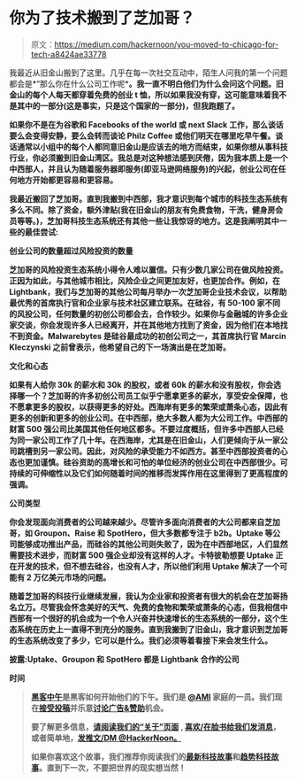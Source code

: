 # 你为了技术搬到了芝加哥？

> 原文：<https://medium.com/hackernoon/you-moved-to-chicago-for-tech-a8424ae33778>

我最近从旧金山搬到了这里。几乎在每一次社交互动中，陌生人问我的第一个问题都会是*“那么你在什么公司工作呢*[](https://hackernoon.com/tagged/startup)**。我一直不明白他们为什么会问这个问题。旧金山的每个人每天都穿着免费的创业 t 恤，所以如果我没有穿，这可能意味着我不是其中的一部分(这是事实，只是这个国家的一部分)，但我跑题了。**

**如果你不是在为谷歌和 Facebooks of the world 或 next Slack 工作，那么谈话要么会变得安静，要么会转而谈论 Philz Coffee 或他们明天在哪里吃早午餐。谈话通常以小组中的每个人都同意旧金山是应该去的地方而结束，如果你想从事科技行业，你必须搬到旧金山湾区。我总是对这种想法感到厌倦，因为我本质上是一个中西部人，并且认为随着服务器即服务(即亚马逊网络服务)的兴起，创业公司在任何地方开始都更容易和更容易。**

**我最近搬回了芝加哥。直到我搬到中西部，我才意识到每个城市的科技生态系统有多么不同。除了资金，额外津贴(我在旧金山的朋友有免费食物，干洗，健身房会员等等。)，芝加哥科技生态系统还有其他一些让我惊讶的地方。这是我阐明其中一些的最佳尝试:**

****创业公司的数量超过风险投资的数量****

**芝加哥的风险投资生态系统小得令人难以置信。只有少数几家公司在做风险投资。正因为如此，与其他城市相比，风险企业之间更加友好，也更加合作。例如，在 Lightbank，我们与芝加哥的其他公司每月举办一次芝加哥企业技术会议，以帮助最优秀的首席执行官和企业家与技术社区建立联系。在硅谷，有 50-100 家不同的风投公司，任何数量的初创公司都会去，合作较少。如果你与金融城的许多企业家交谈，你会发现许多人已经离开，并在其他地方找到了资金，因为他们在本地找不到资金。Malwarebytes 是硅谷最成功的初创公司之一，其首席执行官 Marcin Kleczynski 之前曾表示，他希望自己的下一场演出是在芝加哥。**

****文化和心态****

**如果有人给你 30k 的薪水和 30k 的股权，或者 60k 的薪水和没有股权，你会选择哪一个？芝加哥的许多初创公司员工似乎宁愿拿更多的薪水，享受安全保障，也不愿拿更多的股权，以获得更多的好处。西海岸有更多的繁荣或萧条心态，因此有更多的创新和更多的创业公司。在中西部，绝大多数人都为大公司工作。中西部的财富 500 强公司比美国其他任何地区都多。不要过度概括，但许多中西部人已经为同一家公司工作了几十年。在西海岸，尤其是在旧金山，人们更倾向于从一家公司跳槽到另一家公司。因此，对风险的承受能力不如西方。甚至中西部投资者的心态也更加谨慎。硅谷资助的高增长和可怕的单位经济的创业公司在中西部很少。可持续的可伸缩性以及它们如何随着时间的推移而发挥作用在这里得到了更高程度的强调。**

****公司类型****

**你会发现面向消费者的公司越来越少。尽管许多面向消费者的大公司都来自芝加哥，如 Groupon、Raise 和 SpotHero，但大多数都专注于 b2b。Uptake 等公司能够成功推出产品，而硅谷的其他公司则失败了，因为在中西部地区，人们显然需要技术进步，而财富 500 强企业却没有这样的人才。卡特彼勒想要 Uptake 正在开发的技术，但不想去硅谷，也没有人才，所以他们利用 Uptake 解决了一个可能有 2 万亿美元市场的问题。**

**随着芝加哥的科技行业继续发展，我认为企业家和投资者有很大的机会在芝加哥扬名立万。尽管我会怀念美好的天气、免费的食物和繁荣或萧条的心态，但我相信中西部有一个很好的机会成为一个令人兴奋并快速增长的生态系统的一部分，这个生态系统在历史上一直得不到充分的服务。直到我搬到了旧金山，我才意识到芝加哥的生态系统改变了多少，它可以是什么。我们必须等着看接下来会发生什么。**

**披露:Uptake、Groupon 和 SpotHero 都是 Lightbank 合作的公司**

**时间**

> **[黑客中午](http://bit.ly/Hackernoon)是黑客如何开始他们的下午。我们是 [@AMI](http://bit.ly/atAMIatAMI) 家庭的一员。我们现在[接受投稿](http://bit.ly/hackernoonsubmission)并乐意[讨论广告&赞助](mailto:partners@amipublications.com)机会。**
> 
> **要了解更多信息，[请阅读我们的“关于”页面](https://goo.gl/4ofytp) , [喜欢/在脸书给我们发消息](http://bit.ly/HackernoonFB)，或者简单地，[发推文/DM @HackerNoon。](https://goo.gl/k7XYbx)**
> 
> **如果你喜欢这个故事，我们推荐你阅读我们的[最新科技故事](http://bit.ly/hackernoonlatestt)和[趋势科技故事](https://hackernoon.com/trending)。直到下一次，不要把世界的现实想当然！**